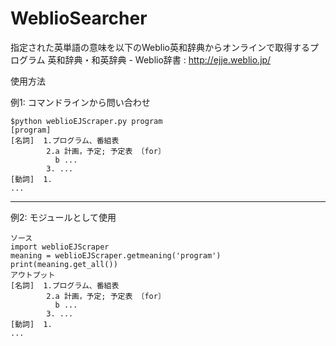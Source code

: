 # WeblioSearcher
指定された英単語の意味を以下のWeblio英和辞典からオンラインで取得するプログラム
英和辞典・和英辞典 - Weblio辞書 : http://ejje.weblio.jp/

使用方法

例1: コマンドラインから問い合わせ

    $python weblioEJScraper.py program
    [program]
    [名詞]  1.プログラム、番組表
            2.a 計画，予定; 予定表 〔for〕
              b ...
            3. ...
    [動詞]  1.
    ...


---------------------------------------------------------------------------

例2: モジュールとして使用

    ソース
    import weblioEJScraper
    meaning = weblioEJScraper.getmeaning('program')
    print(meaning.get_all())
    アウトプット
    [名詞]  1.プログラム、番組表
            2.a 計画，予定; 予定表 〔for〕
              b ...
            3. ...
    [動詞]  1.
    ...
 
